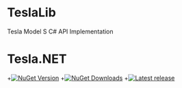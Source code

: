 TeslaLib
========

Tesla Model S C# API Implementation

# Tesla.NET
          
 +[![NuGet Version](https://img.shields.io/nuget/v/TeslaLib.svg)](https://www.nuget.org/packages/TeslaLib "NuGet Version")
 +[![NuGet Downloads](https://img.shields.io/nuget/dt/TeslaLib.svg)](https://www.nuget.org/packages/TeslaLib "NuGet Downloads")
 +[![Latest release](https://img.shields.io/github/release/razfriman/TeslaLib.svg)](https://github.com/razfriman/TeslaLib/releases "Latest release")